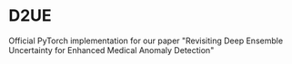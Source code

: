 # D2UE
Official PyTorch implementation for our paper "Revisiting Deep Ensemble Uncertainty for Enhanced Medical Anomaly Detection"
